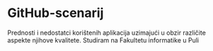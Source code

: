# GitHub-scenarij
Prednosti i nedostatci korištenih aplikacija uzimajući u obzir različite aspekte njihove kvalitete. 
Studiram na Fakultetu informatike u Puli
